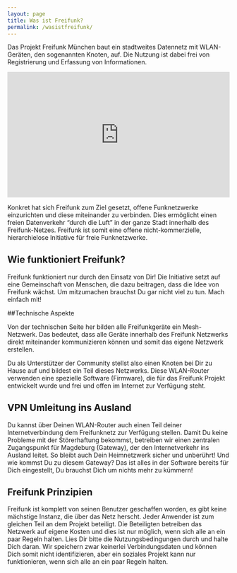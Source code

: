 ```yaml
---
layout: page
title: Was ist Freifunk?
permalink: /wasistfreifunk/
---
```


Das Projekt Freifunk München baut ein stadtweites Datennetz mit WLAN-Geräten, den sogenannten Knoten, auf. Die Nutzung ist dabei frei von Registrierung und Erfassung von Informationen.

<p style="text-align: center;">
    <style>.embed-container { position: relative; padding-bottom: 56.25%; height: 0; overflow: hidden; max-width: 100%; height: auto; } .embed-container iframe, .embed-container object, .embed-container embed { position: absolute; top: 0; left: 0; width: 100%; height: 100%; }</style>
    <div class='embed-container'><iframe src='http://player.vimeo.com/video/64814620' frameborder='0' webkitAllowFullScreen mozallowfullscreen allowFullScreen></iframe></div>
</p>

Konkret hat sich Freifunk zum Ziel gesetzt, offene Funknetzwerke einzurichten und diese miteinander zu verbinden. Dies ermöglicht einen freien Datenverkehr “durch die Luft” in der ganze Stadt innerhalb des Freifunk-Netzes. Freifunk ist somit eine offene nicht-kommerzielle, hierarchielose Initiative für freie Funknetzwerke.

## Wie funktioniert Freifunk?

Freifunk funktioniert nur durch den Einsatz von Dir! Die Initiative setzt auf eine Gemeinschaft von Menschen, die dazu beitragen, dass die Idee von Freifunk wächst. Um mitzumachen brauchst Du gar nicht viel zu tun. Mach einfach mit!

##Technische Aspekte

Von der technischen Seite her bilden alle Freifunkgeräte ein Mesh-Netzwerk. Das bedeutet, dass alle Geräte innerhalb des Freifunk Netzwerks direkt miteinander kommunizieren können und somit das eigene Netzwerk erstellen.

Du als Unterstützer der Community stellst also einen Knoten bei Dir zu Hause auf und bildest ein Teil dieses Netzwerks. Diese WLAN-Router verwenden eine spezielle Software (Firmware), die für das Freifunk Projekt entwickelt wurde und frei und offen im Internet zur Verfügung steht.


## VPN Umleitung ins Ausland

Du kannst über Deinen WLAN-Router auch einen Teil deiner Internetverbindung dem Freifunknetz zur Verfügung stellen. Damit Du keine Probleme mit der Störerhaftung bekommst, betreiben wir einen zentralen Zugangspunkt für Magdeburg (Gateway), der den Internetverkehr ins Ausland leitet. So bleibt auch Dein Heimnetzwerk sicher und unberührt! Und wie kommst Du zu diesem Gateway? Das ist alles in der Software bereits für Dich eingestellt, Du brauchst Dich um nichts mehr zu kümmern!

## Freifunk Prinzipien

Freifunk ist komplett von seinen Benutzer geschaffen worden, es gibt keine mächstige Instanz, die über das Netz herscht. Jeder Anwender ist zum gleichen Teil an dem Projekt beteiligt. Die Beteiligten betreiben das Netzwerk auf eigene Kosten und dies ist nur möglich, wenn sich alle an ein paar Regeln halten. Lies Dir bitte die Nutzungsbedingungen durch und halte Dich daran. Wir speichern zwar keinerlei Verbindungsdaten und können Dich somit nicht identifizieren, aber ein soziales Projekt kann nur funktionieren, wenn sich alle an ein paar Regeln halten.